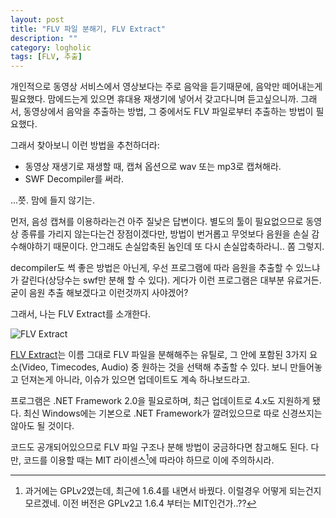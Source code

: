 ```yaml
---
layout: post
title: "FLV 파일 분해기, FLV Extract"
description: ""
category: logholic
tags: [FLV, 추출]
---
```


개인적으로 동영상 서비스에서 영상보다는 주로 음악을 듣기때문에, 음악만 떼어내는게 필요했다.
맘에드는게 있으면 휴대용 재생기에 넣어서 갖고다니며 듣고싶으니까.
그래서, 동영상에서 음악을 추출하는 방법, 그 중에서도 FLV 파일로부터 추출하는 방법이 필요했다.

그래서 찾아보니 이런 방법을 추천하더라:

 - 동영상 재생기로 재생할 때, 캡쳐 옵션으로 wav 또는 mp3로 캡쳐해라.
 - SWF Decompiler를 써라.

...쯧. 맘에 들지 않기는.

먼저, 음성 캡쳐를 이용하라는건 아주 질낮은 답변이다.
별도의 툴이 필요없으므로 동영상 종류를 가리지 않는다는건 장점이겠다만,
방법이 번거롭고 무엇보다 음원을 손실 감수해야하기 때문이다.
안그래도 손실압축된 놈인데 또 다시 손실압축하라니.. 쫌 그렇지.

decompiler도 썩 좋은 방법은 아닌게,
우선 프로그램에 따라 음원을 추출할 수 있느냐가 갈린다(상당수는 swf만 분해 할 수 있다).
게다가 이런 프로그램은 대부분 유료거든.
굳이 음원 추출 해보겠다고 이런것까지 사야겠어?

그래서, 나는 FLV Extract를 소개한다.

![FLV Extract](https://lh4.googleusercontent.com/-LDgIybSf-Nc/VODFoSooWOI/AAAAAAAAO6o/2oY1aermvyE/s0/FLVExtract.png "FLV 파일 분해에만 초점이 맞춰진, 아주 간단한 프로그램이다.")

[FLV Extract](http://moitah.net/#tog_FLVExtract)는 이름 그대로 FLV 파일을 분해해주는 유틸로, 그 안에 포함된 3가지 요소(Video, Timecodes, Audio) 중 원하는 것을 선택해 추출할 수 있다.
보니 만들어놓고 던져논게 아니라, 이슈가 있으면 업데이트도 계속 하나보드라고.

프로그램은 .NET Framework 2.0을 필요로하며, 최근 업데이트로 4.x도 지원하게 됐다.
최신 Windows에는 기본으로 .NET Framework가 깔려있으므로 따로 신경쓰지는 않아도 될 것이다.

코드도 공개되어있으므로 FLV 파일 구조나 분해 방법이 궁금하다면 참고해도 된다.
다만, 코드를 이용할 때는 MIT 라이센스[^1]에 따라야 하므로 이에 주의하시라.

[^1]: 과거에는 GPLv2였는데, 최근에 1.6.4를 내면서 바꿨다. 이럴경우 어떻게 되는건지 모르겠네. 이전 버전은 GPLv2고 1.6.4 부터는 MIT인건가..??
